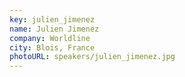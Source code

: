 ```yaml
---
key: julien_jimenez
name: Julien Jimenez
company: Worldline
city: Blois, France
photoURL: speakers/julien_jimenez.jpg
---
```

